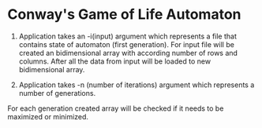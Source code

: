 Conway's Game of Life Automaton
===============================

1. Application takes an -i(input) argument which represents a file that contains state of automaton (first generation). For input file will be created an bidimensional array with according number of rows and columns. After all the data from input will be loaded to new bidimensional array.

2. Application takes -n (number of iterations) argument which represents a number of generations.


For each generation created array will be checked if it needs to be maximized or minimized.